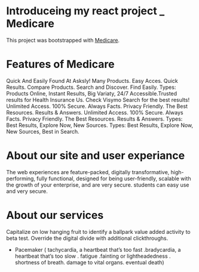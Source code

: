 # Introduceing my react project _ Medicare

This project was bootstrapped with [Medicare](https://medicare-9c5d3.web.app/).

# Features of Medicare

Quick And Easily Found At Asksly! Many Products. Easy Acces. Quick Results. Compare Products. Search and Discover. Find Easily. Types: Products Online, Instant Results, Big Variaty, 24/7 Accessible.Trusted results for Health Insurance Us. Check Visymo Search for the best results! Unlimited Access. 100% Secure. Always Facts. Privacy Friendly. The Best Resources. Results & Answers. 
Unlimited Access. 100% Secure. Always Facts. Privacy Friendly. The Best Resources. Results & Answers. Types: Best Results, Explore Now, New Sources.
Types: Best Results, Explore Now, New Sources, Best in Search.


# About our site and user experiance

The web experiences are feature-packed, digitally transformative, high-performing, fully functional, designed for being user-friendly, scalable with the growth of your enterprise, and are very secure. students can easy use and very secure.

# About our services 

Capitalize on low hanging fruit to identify a ballpark value added activity to beta test. Override the digital divide with additional clickthroughs.

* Pacemaker ( tachycardia, a heartbeat that’s too fast .bradycardia, a heartbeat that’s too slow . fatigue .fainting or lightheadedness . shortness of breath. damage to vital organs. eventual death)